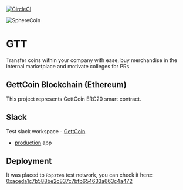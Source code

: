 [![CircleCI](https://circleci.com/gh/SphereSoftware/SphereCoin/tree/master.svg?style=svg&circle-token=6b86b16ac67ac8362e96f17838aa4d093669be87)](https://circleci.com/gh/SphereSoftware/SphereCoin)

![SphereCoin](https://gettcoin.sphereinc.com/static/media/GettCoin_Mark.dccdd1b8.svg)

# GTT
Transfer coins within your company with ease, buy merchandise in the internal marketplace and motivate colleges for PRs

## GettCoin Blockchain (Ethereum)
This project represents GettCoin ERC20 smart contract. 

## Slack
Test slack workspace - [GettCoin](https://gettcoin.slack.com). 
* [production](https://gettcoin.slack.com/apps/AQPR1A66M-gettcoin) app

## Deployment 
It was placed to `Ropsten` test network, you can check it here: 
[0xaceda1c7b588be2c837c7bfb654633a663c4a472](https://ropsten.etherscan.io/address/0xaceda1c7b588be2c837c7bfb654633a663c4a472)

